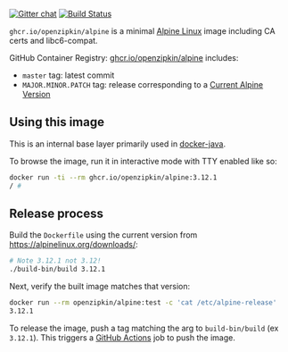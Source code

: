 [![Gitter chat](http://img.shields.io/badge/gitter-join%20chat%20%E2%86%92-brightgreen.svg)](https://gitter.im/openzipkin/zipkin)
[![Build Status](https://github.com/openzipkin/docker-alpine/workflows/test/badge.svg)](https://github.com/openzipkin/docker-alpine/actions?query=workflow%3Atest)

`ghcr.io/openzipkin/alpine` is a minimal [Alpine Linux](https://alpinelinux.org) image including
CA certs and libc6-compat.

GitHub Container Registry: [ghcr.io/openzipkin/alpine](https://github.com/orgs/openzipkin/packages/container/package/alpine) includes:
 * `master` tag: latest commit
 * `MAJOR.MINOR.PATCH` tag: release corresponding to a [Current Alpine Version](https://alpinelinux.org/downloads/)

## Using this image
This is an internal base layer primarily used in [docker-java](https://github.com/openzipkin/docker-java).

To browse the image, run it in interactive mode with TTY enabled like so:
```bash
docker run -ti --rm ghcr.io/openzipkin/alpine:3.12.1
/ #
```

## Release process
Build the `Dockerfile` using the current version from https://alpinelinux.org/downloads/:
```bash
# Note 3.12.1 not 3.12!
./build-bin/build 3.12.1
```

Next, verify the built image matches that version:
```bash
docker run --rm openzipkin/alpine:test -c 'cat /etc/alpine-release'
3.12.1
```

To release the image, push a tag matching the arg to `build-bin/build` (ex `3.12.1`).
This triggers a [GitHub Actions](https://github.com/openzipkin/docker-alpine/actions) job to push the image.
